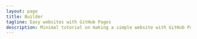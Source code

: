 ```yaml
---
layout: page
title: Builder
tagline: Easy websites with GitHub Pages
description: Minimal tutorial on making a simple website with GitHub Pages
---
```

